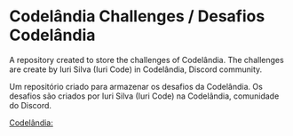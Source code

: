 # Codelândia Challenges / Desafios Codelândia
A repository created to store the challenges of Codelândia. The challenges are create by Iuri Silva (Iuri Code) in Codelândia, 
Discord community.

Um repositório criado para armazenar os desafios da Codelândia. Os desafios são criados por Iuri Silva (Iuri Code) na Codelândia,
comunidade do Discord.

[Codelândia:](https://discord.gg/REgf3amZ)
